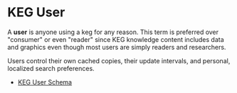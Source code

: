 # KEG User

A **user** is anyone using a keg for any reason. This term is preferred over "consumer" or even "reader" since KEG knowledge content includes data and graphics even though most users are simply readers and researchers.

Users control their own cached copies, their update intervals, and personal, localized search preferences.

* [KEG User Schema](/29)
